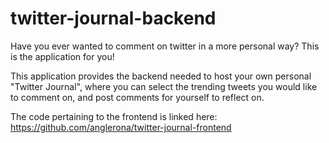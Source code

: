 # twitter-journal-backend

Have you ever wanted to comment on twitter in a more personal way? This is the application for you!

This application provides the backend needed to host your own personal "Twitter Journal", where you can select the trending tweets you would like to comment on, and post comments for yourself to reflect on.

The code pertaining to the frontend is linked here:
https://github.com/anglerona/twitter-journal-frontend
